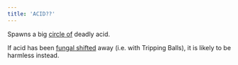 ```yaml
---
title: 'ACID??'
---
```


Spawns a big [circle of](https://noita.wiki.gg/wiki/Circle_of_%28Material%29) deadly acid.

If acid has been [fungal shifted](https://noita.wiki.gg/wiki/Fungal_Reality_Shift) away (i.e. with Tripping Balls), it is likely to be harmless instead.
